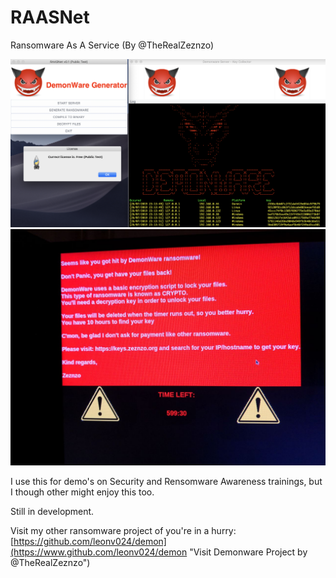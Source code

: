 # RAASNet
Ransomware As A Service (By @TheRealZeznzo)

![alt text](./demo/RAASNet.png)
![alt text](./demo/demonware_demo.jpeg)

I use this for demo's on Security and Rensomware Awareness trainings, but I though other might enjoy this too.

Still in development.

Visit my other ransomware project of you're in a hurry: [https://github.com/leonv024/demon](https://www.github.com/leonv024/demon "Visit Demonware Project by @TheRealZeznzo")
